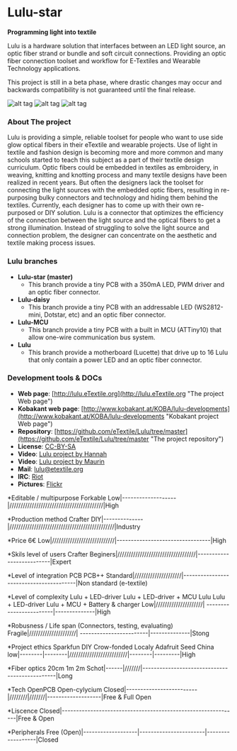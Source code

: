# Lulu-star

**Programming light into textile**

Lulu is a hardware solution that interfaces between an LED light source, an optic fiber strand or bundle and soft circuit connections.
Providing an optic fiber connection toolset and workflow for E-Textiles and Wearable Technology applications.

This project is still in a beta phase, where drastic changes may occur and backwards compatibility is not guaranteed until the final release.

![alt tag](https://farm6.staticflickr.com/5506/29792500474_7d4b125e57_m_d.jpg)
![alt tag](https://farm5.staticflickr.com/4607/25119732977_b1e0567c12_m_d.jpg)
![alt tag](https://farm5.staticflickr.com/4536/24516632088_8533c86f3d_m_d.jpg)

### About The project
Lulu is providing a simple, reliable toolset for people who want to use side glow optical fibers in their eTextile and wearable projects.
Use of light in textile and fashion design is becoming more and more common and many schools started to teach this subject as a part of their textile design curriculum.
Optic fibers could be embedded in textiles as embroidery, in weaving, knitting and knotting process and many textile designs have been realized in recent years.
But often the designers lack the toolset for connecting the light sources with the embedded optic fibers, resulting in re-purposing bulky connectors and technology and hiding them behind the textiles.
Currently, each designer has to come up with their own re-purposed or DIY solution.
Lulu is a connector that optimizes the efficiency of the connection between the light source and the optical fibers to get a strong illumination.
Instead of struggling to solve the light source and connection problem, the designer can concentrate on the aesthetic and textile making process issues.

### Lulu branches
- **Lulu-star (master)**
  - This branch provide a tiny PCB with a 350mA LED, PWM driver and an optic fiber connector.
- **Lulu-daisy**
  - This branch provide a tiny PCB with an addressable LED (WS2812-mini, Dotstar, etc) and an optic fiber connector.
- **Lulu-MCU**
  - This branch provide a tiny PCB with a built in MCU (ATTiny10) that allow one-wire communication bus system.
- **Lulu**
  - This branch provide a motherboard (Lucette) that drive up to 16 Lulu that only contain a power LED and an optic fiber connector.

### Development tools & DOCs
 * **Web page**: [http://lulu.eTextile.org](http://lulu.eTextile.org "The project Web page")
 * **Kobakant web page**: [http://www.kobakant.at/KOBA/lulu-developments](http://www.kobakant.at/KOBA/lulu-developments "Kobakant project Web page")
 * **Repository**: [https://github.com/eTextile/Lulu/tree/master](https://github.com/eTextile/Lulu/tree/master "The project repository")
 * **License**: [CC-BY-SA](https://github.com/eTextile/Lulu/blob/master/LICENSE "See the Lulu license project")
 * **Video**: [Lulu project by Hannah](https://www.youtube.com/watch?v=drAoLd_eUWk "Lulu project Introduction")
 * **Video**: [Lulu project by Maurin](https://vimeo.com/249171264 "eTextile bus solution")
 * **Mail**: [lulu@etextile.org](mailto:lulu@etextile.org "eMail us")
 * **IRC**: [Riot](https://vector.im/develop/#/room/#lulu:matrix.org "Join us on the chat to collaborate in the development")
 * **Pictures**: [Flickr](https://www.flickr.com/groups/3908991@N25/ "Share your Lulu pictures project")


*Editable / multipurpose
                                 Forkable
             Low|-------------------|//////////////////////////////////////////|High

*Production method
                            Crafter
             DIY|--------------|///////////////////////////////////////////////|Industry

*Price
                                             6€
             Low|////////////////////////////|---------------------------------|High

*Skils level of users
                                                 Crafter
        Beginers|///////////////////////////////////|--------------------------|Expert

*Level of integration
               PCB                   PCB++
        Standard|/////////////////////|----------------------------------------|Non standard (e-textile)

*Level of complexity
                                                                          Lulu + LED-driver
                                                           Lulu + LED-driver   + MCU
              Lulu               Lulu + LED-driver         Lulu + MCU          + Battery & charger
             Low|/////////////////////| ------------------------|--------------|High

*Robusness / Life span (Connectors, testing, evaluating)
         Fragile|/////////////////////| ------------------------|--------------|Stong

*Project ethics
                                                         Sparkfun
              DIY  Crow-fonded  Localy                   Adafruit  Seed      China
            low|--------|--------|//////////////////////////|--------|---------|High

*Fiber optics
               20cm    1m     2m
           Schot|------|///////|-----------------------------------------------|Long

*Tech
                                                OpenPCB                  Open-cylycium
          Closed|-------------------------|////////|///////|-------------------|Free & Full Open

*Liscence
          Closed|--------------------------------------------------------------|Free & Open

*Peripherals
     Free (Open)|-------------------|-----------------------|------------------|Closed
